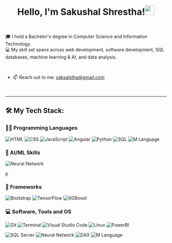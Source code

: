 <h1 align="center">Hello, I'm Sakushal Shrestha!<img src="https://raw.githubusercontent.com/MartinHeinz/MartinHeinz/master/wave.gif" width="30px" height="30px" /></h1>
<br>

🎓 I hold a Bachelor's degree in Computer Science and Information Technology. <br>
💻 My skill set spans across web development, software development, SQL databases, machine learning & AI, and data analysis.

<br>


<!-- - ✍ You can find my resume here [Resume] -->
- 📫 Reach out to me: saksalstha@gmail.com

<br>
<hr>

<!--
**Sakushal/Sakushal** is a ✨ _special_ ✨ repository because its `README.md` (this file) appears on your GitHub profile.

Here are some ideas to get you started:

- 🔭 I’m currently working on ...
- 🌱 I’m currently learning ...
- 👯 I’m looking to collaborate on ...
- 🤔 I’m looking for help with ...
- 💬 Ask me about ...
- 📫 How to reach me: ...
- 😄 Pronouns: ...
- ⚡ Fun fact: ...
-->

## 🛠️  My Tech Stack:

### 👨‍💻 Programming Languages

<p>
<img alt="HTML" src="https://img.shields.io/badge/HTML%20-%23E34F26.svg?logo=html5&logoColor=white">
<img alt="CSS" src="https://img.shields.io/badge/CSS%20-%231572B6.svg?logo=css3&logoColor=white">
<img alt="JavaScript" src="https://img.shields.io/badge/JavaScript%20-%23F7DF1E.svg?logo=javascript&logoColor=black">
<img alt="Angular" src="https://img.shields.io/badge/Angular-DD0031?logo=angular&logoColor=white">
<img alt="Python" src="https://img.shields.io/badge/Python%20-%2314354C.svg?logo=python&logoColor=white">
<img alt="SQL" src="https://img.shields.io/badge/SQL%20-%23025E8C.svg?logo=amazon-dynamodb&logoColor=white">
<img alt="M Language" src="https://img.shields.io/badge/M%20Language-742774?logo=powerbi&logoColor=white">
</p>

### 🤖 AI/ML Skills
<p>
<img alt="Neural Network" src="https://img.shields.io/badge/Neural%20Network-FFD700?logo=apacheairflow&logoColor=black">
</p>p


### 🧰 Frameworks
<p>
<img alt="Bootstrap" src="https://img.shields.io/badge/Bootstrap-563D7C?style=for-the-badge&logo=bootstrap&logoColor=white">
<img alt="TensorFlow" src="https://img.shields.io/badge/TensorFlow-FF6F00?logo=tensorflow&logoColor=white">
<img alt="XGBoost" src="https://img.shields.io/badge/XGBoost-E60000?logo=scikitlearn&logoColor=white">

</p>

### 💻 Software, Tools and OS
<p>
<img alt="Git" src="https://img.shields.io/badge/Git%20-%23F05033.svg?logo=git&logoColor=white">
<img alt="Terminal" src="https://img.shields.io/badge/GNOME%20Terminal-%23F37626.svg?logo=GNOME%Terminal&logoColor=white">
<img alt="Visual Studio Code" src="https://img.shields.io/badge/Visual%20Studio%20Code-0078d7.svg?logo=visual-studio-code&logoColor=white">
<img alt="Linux" src="https://img.shields.io/badge/Linux-383838?logo=Linux&logoColor=white">
<img alt="PowerBI" src="https://img.shields.io/badge/Power%20BI-F2C811?logo=powerbi&logoColor=black">
</p>


<img alt="SQL Server" src="https://img.shields.io/badge/SQL%20Server-CC2927?logo=microsoftsqlserver&logoColor=white">
<img alt="Neural Network" src="https://img.shields.io/badge/Neural%20Network-FFD700?logo=apacheairflow&logoColor=black">


<img alt="DAX" src="https://img.shields.io/badge/DAX-4472C4?logo=powerbi&logoColor=white">
<img alt="M Language" src="https://img.shields.io/badge/M%20Language-742774?logo=powerbi&logoColor=white">



